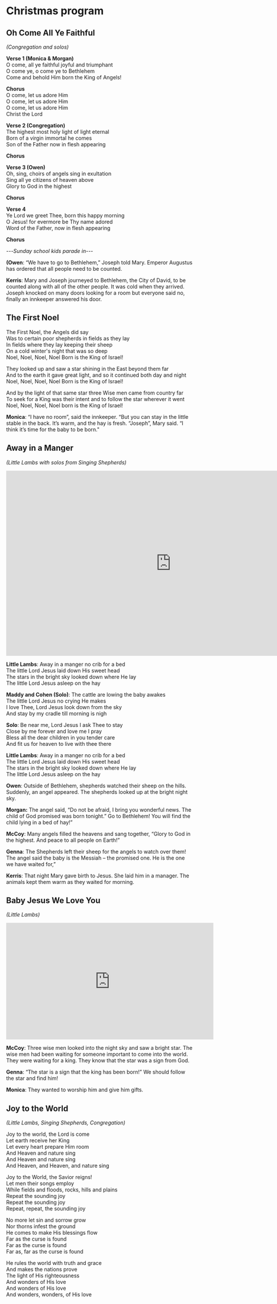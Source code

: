 # Christmas program

## Oh Come All Ye Faithful
 *(Congregation and solos)*

**Verse 1 (Monica & Morgan)**  
O come, all ye faithful joyful and triumphant  
O come ye, o come ye to Bethlehem  
Come and behold Him born the King of Angels!  

**Chorus**  
O come, let us adore Him  
O come, let us adore Him  
O come, let us adore Him  
Christ the Lord  

**Verse 2 (Congregation)**  
The highest most holy light of light eternal  
Born of a virgin immortal he comes  
Son of the Father now in flesh appearing  

**Chorus**

**Verse 3 (Owen)**  
Oh, sing, choirs of angels sing in exultation  
Sing all ye citizens of heaven above  
Glory to God in the highest  

**Chorus**  

**Verse 4**  
Ye Lord we greet Thee, born this happy morning  
O Jesus! for evermore be Thy name adored  
Word of the Father, now in flesh appearing  

**Chorus**  


---*Sunday school kids parade in*---

**(Owen**: “We have to go to Bethlehem,” Joseph told Mary.  Emperor Augustus has ordered that all people need to be counted.

**Kerris**: Mary and Joseph journeyed to Bethlehem, the City of David, to be counted along with all of the other people. It was cold when they arrived. Joseph knocked on many doors looking for a room but everyone said no, finally an innkeeper answered his door.

## The First Noel
The First Noel, the Angels did say  
Was to certain poor shepherds in fields as they lay  
In fields where they lay keeping their sheep  
On a cold winter's night that was so deep   
Noel, Noel, Noel, Noel Born is the King of Israel!  

They looked up and saw a star shining in the East beyond them far  
And to the earth it gave great light, and so it continued both day and night  
Noel, Noel, Noel, Noel Born is the King of Israel!  

And by the light of that same star three Wise men came from country far  
To seek for a King was their intent and to follow the star wherever it went  
Noel, Noel, Noel, Noel born is the King of Israel!

**Monica**: “I have no room”, said the innkeeper. “But you can stay in the little stable in the back. It’s warm, and the hay is fresh. “Joseph”, Mary said. “I think it’s time for the baby to be born."

## Away in a Manger
*(Little Lambs with solos from Singing Shepherds)*
<iframe width="889" height="500" src="https://www.youtube.com/embed/4agefNa4D7g" frameborder="0" allow="accelerometer; autoplay; encrypted-media; gyroscope; picture-in-picture" allowfullscreen></iframe>

**Little Lambs**: Away in a manger no crib for a bed  
The little Lord Jesus laid down His sweet head  
The stars in the bright sky looked down where He lay  
The little Lord Jesus asleep on the hay  

**Maddy and Cohen (Solo)**: The cattle are lowing the baby awakes  
The little Lord Jesus no crying He makes  
I love Thee, Lord Jesus look down from the sky   
And stay by my cradle till morning is nigh  

**Solo**: Be near me, Lord Jesus I ask Thee to stay   
Close by me forever and love me I pray  
Bless all the dear children in you tender care   
And fit us for heaven to live with thee there  

**Little Lambs**: Away in a manger no crib for a bed  
The little Lord Jesus laid down His sweet head  
The stars in the bright sky looked down where He lay  
The little Lord Jesus asleep on the hay

**Owen**: Outside of Bethlehem, shepherds watched their sheep on the hills. Suddenly, an angel appeared. The shepherds looked up at the bright night sky.

**Morgan:** The angel said, “Do not be afraid, I bring you wonderful news. The child of God promised was born tonight.” Go to Bethlehem!  You will find the child lying in a bed of hay!”

**McCoy**: Many angels filled the heavens and sang together,
“Glory to God in the highest. And peace to all people on Earth!”

**Genna**: The Shepherds left their sheep for the angels to
watch over them! The angel said the baby is the Messiah – the promised one. He is the one we have waited for,”

**Kerris**: That night Mary gave birth to Jesus. She laid him in a manager. The animals kept them warm as they waited for morning.

## Baby Jesus We Love You
*(Little Lambs)*

<iframe width="560" height="315" src="https://www.youtube.com/embed/4k-whdwL0Ng" frameborder="0" allow="accelerometer; autoplay; encrypted-media; gyroscope; picture-in-picture" allowfullscreen></iframe>

**McCoy**: Three wise men looked into the night sky and saw a bright star. The wise men had been waiting for someone important to come into the world. They were waiting for a king. They know that the star was a sign from God.

**Genna**: “The star is a sign that the king has been born!”
We should follow the star and find him!

**Monica**: They wanted to worship him and give him gifts.

## Joy to the World
*(Little Lambs, Singing Shepherds, Congregation)*

Joy to the world, the Lord is come  
Let earth receive her King  
Let every heart prepare Him room  
And Heaven and nature sing  
And Heaven and nature sing  
And Heaven, and Heaven, and nature sing

Joy to the World, the Savior reigns!  
Let men their songs employ  
While fields and floods, rocks, hills and plains  
Repeat the sounding joy  
Repeat the sounding joy  
Repeat, repeat, the sounding joy  

No more let sin and sorrow grow  
Nor thorns infest the ground  
He comes to make His blessings flow  
Far as the curse is found  
Far as the curse is found  
Far as, far as the curse is found  

He rules the world with truth and grace  
And makes the nations prove  
The light of His righteousness  
And wonders of His love  
And wonders of His love  
And wonders, wonders, of His love
